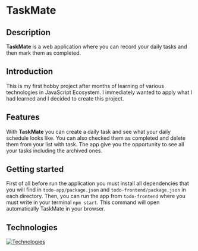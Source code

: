 # TaskMate

## Description
**TaskMate** is a web application where you can record your daily tasks and then mark them as completed.

## Introduction
This is my first hobby project after months of learning of various technologies in JavaScript Ecosystem. I immediately wanted to apply what I had learned and I decided to create this project.

## Features
With **TaskMate** you can create a daily task and see what your daily schedule looks like. You can also checked them as completed and delete them from your list with task. The app give you the opportunity to see all your tasks including the archived ones.

## Getting started
First of all before run the application you must install all dependencies that you will find in `todo-app/package.json` and `todo-frontend/package.json` in each directory.
Then, you can run the app from `todo-frontend` where you must write in your terminal `npm start`. This command will open automatically TaskMate in your browser.

## Technologies
[![Technologies](https://skillicons.dev/icons?i=html,css,nodejs,express,js,react,bootstrap,postgres)](https://skillicons.dev)
